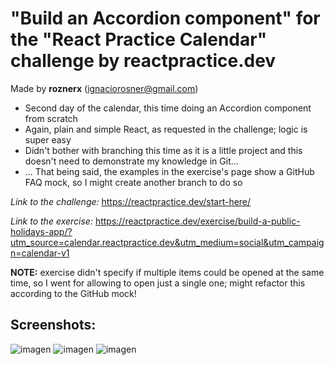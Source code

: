 # "Build an Accordion component" for the "React Practice Calendar" challenge by reactpractice.dev 

Made by **roznerx** (ignaciorosner@gmail.com)

- Second day of the calendar, this time doing an Accordion component from scratch
- Again, plain and simple React, as requested in the challenge; logic is super easy
- Didn't bother with branching this time as it is a little project and this doesn't need to demonstrate my knowledge in Git...
- ... That being said, the examples in the exercise's page show a GitHub FAQ mock, so I might create another branch to do so

*Link to the challenge:* https://reactpractice.dev/start-here/ 

*Link to the exercise:* https://reactpractice.dev/exercise/build-a-public-holidays-app/?utm_source=calendar.reactpractice.dev&utm_medium=social&utm_campaign=calendar-v1

**NOTE:** exercise didn't specify if multiple items could be opened at the same time, so I went for allowing to open just a single one; might refactor this according to the GitHub mock!

## Screenshots:

![imagen](https://github.com/user-attachments/assets/aa620efb-1a8f-481d-bb94-0914706c0b4c)
![imagen](https://github.com/user-attachments/assets/7f27f6b0-8696-4330-aa31-2a7fcfde7f34)
![imagen](https://github.com/user-attachments/assets/09bf12d4-722e-4827-85da-4e029e88ebdc)
